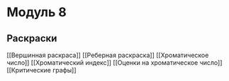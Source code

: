 # Модуль 8
## Раскраски
[[Вершинная раскраса]]
[[Реберная раскраска]]
[[Хроматическое число]]
[[Хроматический индекс]]
[[Оценки на хроматическое число]]
[[Критические графы]]